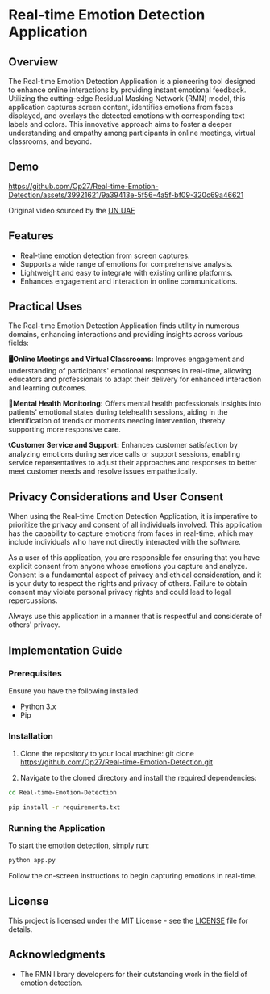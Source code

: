 # Real-time Emotion Detection Application

## Overview
The Real-time Emotion Detection Application is a pioneering tool designed to enhance online interactions by providing instant emotional feedback. Utilizing the cutting-edge Residual Masking Network (RMN) model, this application captures screen content, identifies emotions from faces displayed, and overlays the detected emotions with corresponding text labels and colors. This innovative approach aims to foster a deeper understanding and empathy among participants in online meetings, virtual classrooms, and beyond.

## Demo 
https://github.com/Op27/Real-time-Emotion-Detection/assets/39921621/9a39413e-5f56-4a5f-bf09-320c69a46621

Original video sourced by the [UN UAE](https://www.youtube.com/watch?v=JrQgO5VjaZE)


## Features
- Real-time emotion detection from screen captures.
- Supports a wide range of emotions for comprehensive analysis.
- Lightweight and easy to integrate with existing online platforms.
- Enhances engagement and interaction in online communications.

## Practical Uses

The Real-time Emotion Detection Application finds utility in numerous domains, enhancing interactions and providing insights across various fields:

**🖥️Online Meetings and Virtual Classrooms:**
Improves engagement and understanding of participants' emotional responses in real-time, allowing educators and professionals to adapt their delivery for enhanced interaction and learning outcomes.

**🧠Mental Health Monitoring:**
Offers mental health professionals insights into patients' emotional states during telehealth sessions, aiding in the identification of trends or moments needing intervention, thereby supporting more responsive care.

**📞Customer Service and Support:**
Enhances customer satisfaction by analyzing emotions during service calls or support sessions, enabling service representatives to adjust their approaches and responses to better meet customer needs and resolve issues empathetically.

## Privacy Considerations and User Consent

When using the Real-time Emotion Detection Application, it is imperative to prioritize the privacy and consent of all individuals involved. This application has the capability to capture emotions from faces in real-time, which may include individuals who have not directly interacted with the software. 

As a user of this application, you are responsible for ensuring that you have explicit consent from anyone whose emotions you capture and analyze. Consent is a fundamental aspect of privacy and ethical consideration, and it is your duty to respect the rights and privacy of others. Failure to obtain consent may violate personal privacy rights and could lead to legal repercussions. 

Always use this application in a manner that is respectful and considerate of others' privacy.

## Implementation Guide

### Prerequisites
Ensure you have the following installed:
- Python 3.x
- Pip

### Installation
1. Clone the repository to your local machine:
git clone https://github.com/Op27/Real-time-Emotion-Detection.git

2. Navigate to the cloned directory and install the required dependencies:
``` sh
cd Real-time-Emotion-Detection
```

```sh
pip install -r requirements.txt
```

### Running the Application
To start the emotion detection, simply run:
```sh
python app.py
```

Follow the on-screen instructions to begin capturing emotions in real-time.


## License
This project is licensed under the MIT License - see the [LICENSE](LICENSE) file for details.

## Acknowledgments
- The RMN library developers for their outstanding work in the field of emotion detection.



